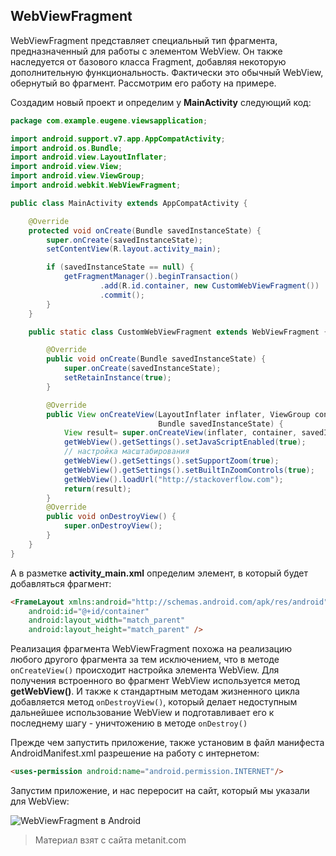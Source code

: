 ## WebViewFragment

WebViewFragment представляет специальный тип фрагмента, предназначенный для работы с элементом WebView. Он также наследуется от базового класса Fragment, добавляя некоторую дополнительную функциональность. Фактически это обычный WebView, обернутый во фрагмент. Рассмотрим его работу на примере.

Создадим новый проект и определим у **MainActivity** следующий код:

```java
package com.example.eugene.viewsapplication;

import android.support.v7.app.AppCompatActivity;
import android.os.Bundle;
import android.view.LayoutInflater;
import android.view.View;
import android.view.ViewGroup;
import android.webkit.WebViewFragment;

public class MainActivity extends AppCompatActivity {

    @Override
    protected void onCreate(Bundle savedInstanceState) {
        super.onCreate(savedInstanceState);
        setContentView(R.layout.activity_main);

        if (savedInstanceState == null) {
            getFragmentManager().beginTransaction()
                    .add(R.id.container, new CustomWebViewFragment())
                    .commit();
        }
    }

    public static class CustomWebViewFragment extends WebViewFragment {

        @Override
        public void onCreate(Bundle savedInstanceState) {
            super.onCreate(savedInstanceState);
            setRetainInstance(true);
        }

        @Override
        public View onCreateView(LayoutInflater inflater, ViewGroup container,
                                 Bundle savedInstanceState) {
            View result= super.onCreateView(inflater, container, savedInstanceState);
            getWebView().getSettings().setJavaScriptEnabled(true);
            // настройка масштабирования
            getWebView().getSettings().setSupportZoom(true);
            getWebView().getSettings().setBuiltInZoomControls(true);
            getWebView().loadUrl("http://stackoverflow.com");
            return(result);
        }
        @Override
        public void onDestroyView() {
            super.onDestroyView();
        }
    }
}
```

А в разметке **activity_main.xml** определим элемент, в который будет добавляться фрагмент:

```html
<FrameLayout xmlns:android="http://schemas.android.com/apk/res/android"
    android:id="@+id/container"
    android:layout_width="match_parent" 
    android:layout_height="match_parent" />
```

Реализация фрагмента WebViewFragment похожа на реализацию любого другого фрагмента за тем исключением, что в методе `onCreateView()` происходит настройка элемента WebView. Для получения встроенного во фрагмент WebView используется метод **getWebView()**. И также к стандартным методам жизненного цикла добавляется метод `onDestroyView()`, который делает недоступным дальнейшее использование WebView и подготавливает его к последнему шагу - уничтожению в методе `onDestroy()`

Прежде чем запустить приложение, также установим в файл манифеста AndroidManifest.xml разрешение на работу с интернетом:

```html
<uses-permission android:name="android.permission.INTERNET"/>
```

Запустим приложение, и нас переросит на сайт, который мы указали для WebView:

![WebViewFragment в Android](https://metanit.com/java/android/pics/webview2.png)


> Материал взят с сайта metanit.com
